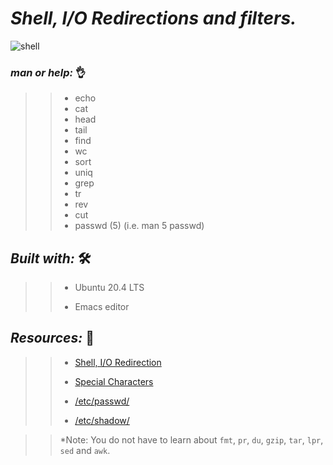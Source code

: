 # **_Shell, I/O Redirections and filters._**
 
![shell](https://user-images.githubusercontent.com/85587286/160506094-7bbc8a0b-c085-4a05-b831-fc29e12e70de.jpeg)

### **_man or help:_** 👌

>> * echo
>> * cat
>> * head
>> * tail
>> * find
>> * wc
>> * sort
>> * uniq
>> * grep
>> * tr
>> * rev
>> * cut
>> * passwd (5) (i.e. man 5 passwd)

## **_Built with:_** 🛠️

>> * Ubuntu 20.4 LTS
>> 
>> * Emacs editor


## **_Resources:_**  📑


>> * [Shell, I/O Redirection](http://linuxcommand.org/lc3_lts0070.php)
>>
>> * [Special Characters](http://mywiki.wooledge.org/BashGuide/SpecialCharacters)
>>
>> * [/etc/passwd/](http://manpages.ubuntu.com/manpages/trusty/man5/passwd.5.html)
>>
>> * [/etc/shadow/](https://www.cyberciti.biz/faq/understanding-etcshadow-file/)

>>
>> *Note: You do not have to learn about `fmt`, `pr`, `du`, `gzip`, `tar`, `lpr`, `sed` and `awk`.
>> 
